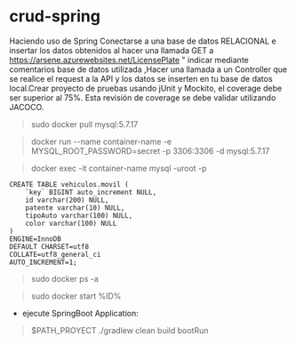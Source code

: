 # crud-spring
Haciendo uso de Spring Conectarse a una base de datos RELACIONAL e insertar los datos obtenidos al hacer una llamada GET a https://arsene.azurewebsites.net/LicensePlate " indicar mediante comentarios base de datos utilizada ,Hacer una llamada a un Controller que se realice el request a la API y los datos se inserten en tu base de datos local.Crear proyecto de pruebas usando jUnit y Mockito, el coverage debe ser superior al 75%. Esta revisión de coverage se debe validar utilizando JACOCO.

> sudo docker pull mysql:5.7.17

> docker run --name container-name -e MYSQL_ROOT_PASSWORD=secret -p 3306:3306 -d mysql:5.7.17

> docker exec -it container-name mysql -uroot -p

>
```
CREATE TABLE vehiculos.movil (
	`key` BIGINT auto_increment NULL,
	id varchar(200) NULL,
	patente varchar(10) NULL,
	tipoAuto varchar(100) NULL,
	color varchar(100) NULL
)
ENGINE=InnoDB
DEFAULT CHARSET=utf8
COLLATE=utf8_general_ci
AUTO_INCREMENT=1;
```
> sudo docker ps -a

> sudo docker start %ID%

- ejecute SpringBoot Application:

> $PATH_PROYECT  ./gradlew clean build bootRun
